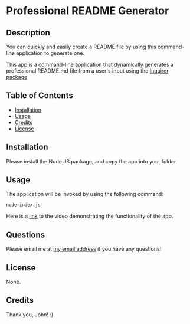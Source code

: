 # Professional README Generator

## Description
You can quickly and easily create a README file by using this command-line application to generate one.

This app is a command-line application that dynamically generates a professional README.md file from a user's input using the [Inquirer package](https://www.npmjs.com/package/inquirer).

## Table of Contents

- [Installation](#installation)
- [Usage](#usage)
- [Credits](#credits)
- [License](#license)
## Installation
Please install the Node.JS package, and copy the app into your folder.
## Usage
The application will be invoked by using the following command:

```bash
node index.js
```
Here is a [link](https://drive.google.com/####) to the video demonstrating the functionality of the app.
## Questions
Please email me at [my email address](ucsd.camp.21@ucsd.edu) if you have any questions!
## License
None.
## Credits
Thank you, John! :)